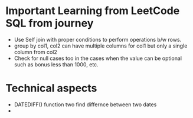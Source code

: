 # Important Learning from LeetCode SQL from journey

- Use Self join with proper conditions to perform operations b/w rows.
- group by col1, col2 can have multiple columns for col1 but only a single column from col2
- Check for null cases too in the cases when the value can be optional such as bonus less than 1000, etc. 




# Technical aspects
- DATEDIFF() function two find differnce between two dates
- 
